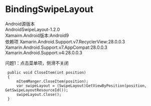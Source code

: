 # BindingSwipeLayout
Android源版本
<br/>
AndroidSwipeLayout-1.2.0
<br/>
Xamairn.Android版本:Android9
<br/>
依赖项
Xamarin.Android.Support.v7.RecyclerView:28.0.0.3
<br/>
Xamarin.Android.Support.v7.AppCompat:28.0.0.3
<br/>
Xamarin.Android.Support.v4:28.0.0.3
<br/>

问题1：点击菜单项，侧滑不关闭
```
 public void CloseItem(int position)
 {
     mItemManger.CloseItem(position);
     var swipeLayout = (SwipeLayout)GetViewByPosition(position, GetSwipeLayoutResourceId());
     swipeLayout.Close();
 }
```
